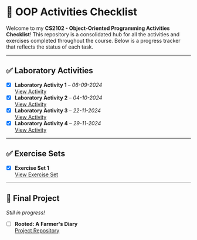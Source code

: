 # 📝 OOP Activities Checklist

Welcome to my **CS2102 - Object-Oriented Programming Activities Checklist**! This repository is a consolidated hub for all the activities and exercises completed throughout the course. Below is a progress tracker that reflects the status of each task.

---

## ✅ Laboratory Activities

- [x] **Laboratory Activity 1** – *06-09-2024*  
  [View Activity](https://github.com/cantos-iloiza/CantosIloizaJhaneCS2102_OOPActivities/tree/main/CantosIloizaJhaneCS2102_OOPactivities/Laboratory%20Activities/Laboratory%20Activity%201%20%E2%80%93%2006-09-2024)
- [x] **Laboratory Activity 2** – *04-10-2024*  
  [View Activity](https://github.com/cantos-iloiza/CantosIloizaJhaneCS2102_OOPActivities/tree/main/CantosIloizaJhaneCS2102_OOPactivities/Laboratory%20Activities/Laboratory%20Activity%202%20-%2004-10-2024)
- [x] **Laboratory Activity 3** – *22-11-2024*  
  [View Activity](https://github.com/cantos-iloiza/CantosIloizaJhaneCS2102_OOPActivities/tree/main/CantosIloizaJhaneCS2102_OOPactivities/Laboratory%20Activities/Laboratory%20Activity%203%20-%2022-11-2024)
- [x] **Laboratory Activity 4** – *29-11-2024*  
  [View Activity](https://github.com/cantos-iloiza/CantosIloizaJhaneCS2102_OOPActivities/tree/main/CantosIloizaJhaneCS2102_OOPactivities/Laboratory%20Activities/Laboratory%20Activity%204%20-%2029-11-2024/Shapes)

---

## ✅ Exercise Sets

- [x] **Exercise Set 1**  
  [View Exercise Set](https://github.com/cantos-iloiza/CantosIloizaJhaneCS2102_OOPActivities/tree/main/CantosIloizaJhaneCS2102_OOPactivities/Exercise%20Sets/Exercise%20Set%2001)

---

## 🚧 Final Project
*Still in progress!*

- [ ] **Rooted: A Farmer's Diary**  
  [Project Repository](https://github.com/cantos-iloiza/Rooted-A-Farmer-s-Diary)




